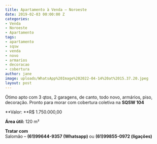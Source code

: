 ```yaml
---
title: Apartamento à Venda – Noroeste
date: 2019-02-03 00:00:00 Z
categories:
- Venda
- Noroeste
- Apartamento
tags:
- apartamento
- sqsw
- venda
- novo
- armarios
- decoracao
- cobertura
author: jane
image: uploads/WhatsApp%20Image%202022-04-14%20at%2015.37.20.jpeg
layout: post
---
```


Ótimo apto com 3 qtos, 2 garagens, de canto, todo novo, armários, piso, decoração.
Pronto para morar com cobertura coletiva na **SQSW 104**

**Valor: **R$ 1.750.000,00

**Área útil:** 120 m²

**Tratar com**\
Salomão – **(61)99644-9357 (Whatsapp)** ou **(61)99855-0972 (ligações)**